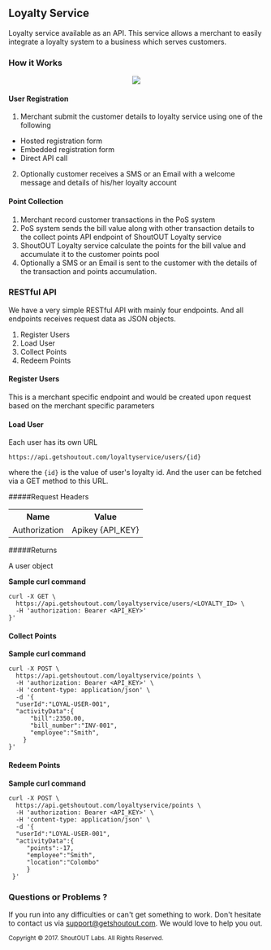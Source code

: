 ## Loyalty Service

Loyalty service available as an API. This service allows a merchant to easily integrate a loyalty system to a business which serves customers.

### <a id="#rH"></a>How it Works

<div style="text-align:center"><img src ="http://developers.getshoutout.com/images/Loyalty_Service_Overview.png" /></div>

#### User Registration

 1. Merchant submit the customer details to loyalty service using one of the following
 - Hosted registration form
 - Embedded registration form
 - Direct API call
 2. Optionally customer receives a SMS or an Email with a welcome message and details of his/her loyalty account

#### Point Collection

1. Merchant record customer transactions in the PoS system
2. PoS system sends the bill value along with other transaction details to the collect points API endpoint of ShoutOUT Loyalty service
3. ShoutOUT Loyalty service calculate the points for the bill value and accumulate it to the customer points pool
4. Optionally a SMS or an Email is sent to the customer with the details of the transaction and points accumulation.

### <a id="#rA"></a>RESTful API

We have a very simple RESTful API with mainly four endpoints. And all endpoints receives request data as JSON objects.

 1. Register Users
 2. Load User
 3. Collect Points
 4. Redeem Points

#### <a id="#1"></a>Register Users

This is a merchant specific endpoint and would be created upon request based on the merchant specific parameters

#### <a id="#2"></a>Load User

Each user has its own URL
```
https://api.getshoutout.com/loyaltyservice/users/{id}
```

where the `{id}` is the value of user's loyalty id. And the user can be fetched via a GET method to this URL.

#####Request Headers

<table>
<tr>
<th>Name</th>
<th>Value</th>
</tr>
<tr>
<td>Authorization</td>
<td>Apikey {API_KEY}</td>
</tr>
</table>

#####Returns

A user object

**Sample curl command**

```curl
curl -X GET \
  https://api.getshoutout.com/loyaltyservice/users/<LOYALTY_ID> \
  -H 'authorization: Bearer <API_KEY>'
}'
```

#### <a id="#3"></a>Collect Points

**Sample curl command**

```curl
curl -X POST \
  https://api.getshoutout.com/loyaltyservice/points \
  -H 'authorization: Bearer <API_KEY>' \
  -H 'content-type: application/json' \
  -d '{
  "userId":"LOYAL-USER-001",
  "activityData":{
	  "bill":2350.00,
	  "bill_number":"INV-001",
	  "employee":"Smith",
	}
}'
```

#### <a id="#4"></a>Redeem Points

**Sample curl command**

```curl
curl -X POST \
  https://api.getshoutout.com/loyaltyservice/points \
  -H 'authorization: Bearer <API_KEY>' \
  -H 'content-type: application/json' \
  -d '{
  "userId":"LOYAL-USER-001",
  "activityData":{
	 "points":-17,
	 "employee":"Smith",
	 "location":"Colombo"
	 }
 }'
```

### Questions or Problems ?

If you run into any difficulties or can't get something to work. Don't hesitate to contact us via <support@getshoutout.com>. We would love to help you out.

<small>Copyright © 2017. ShoutOUT Labs. All Rights Reserved.</small>